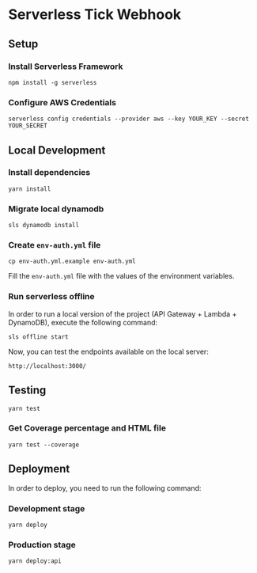 # Serverless Tick Webhook

## Setup

### Install Serverless Framework

```
npm install -g serverless
```

### Configure AWS Credentials

```
serverless config credentials --provider aws --key YOUR_KEY --secret YOUR_SECRET
```

## Local Development

### Install dependencies

```
yarn install
```

### Migrate local dynamodb

```
sls dynamodb install
```

### Create `env-auth.yml` file

```
cp env-auth.yml.example env-auth.yml
```

Fill the `env-auth.yml` file with the values of the environment variables.

### Run serverless offline

In order to run a local version of the project (API Gateway + Lambda + DynamoDB), execute the following command:

```
sls offline start
```

Now, you can test the endpoints available on the local server:

```
http://localhost:3000/
```

## Testing

```
yarn test
```

### Get Coverage percentage and HTML file

```
yarn test --coverage
```

## Deployment

In order to deploy, you need to run the following command:

### Development stage

```
yarn deploy
```

### Production stage

```
yarn deploy:api
```

